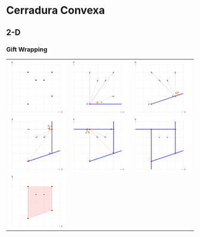 # Cerradura Convexa

## 2-D

### Gift Wrapping

<table>
    <tr>
        <td><img src="https://raw.githubusercontent.com/rolandopalermo/convex-hull-algorithms/master/doc/2d/gift_wrapping/01.jpg" alt="drawing" width="300"/></td>
        <td><img src="https://raw.githubusercontent.com/rolandopalermo/convex-hull-algorithms/master/doc/2d/gift_wrapping/02.jpg" alt="drawing" width="300"/></td>
        <td><img src="https://raw.githubusercontent.com/rolandopalermo/convex-hull-algorithms/master/doc/2d/gift_wrapping/03.jpg" alt="drawing" width="300"/></td>
    </tr>
    <tr>
        <td><img src="https://raw.githubusercontent.com/rolandopalermo/convex-hull-algorithms/master/doc/2d/gift_wrapping/04.jpg" alt="drawing" width="300"/></td>
        <td><img src="https://raw.githubusercontent.com/rolandopalermo/convex-hull-algorithms/master/doc/2d/gift_wrapping/05.jpg" alt="drawing" width="300"/></td>
        <td><img src="https://raw.githubusercontent.com/rolandopalermo/convex-hull-algorithms/master/doc/2d/gift_wrapping/06.jpg" alt="drawing" width="300"/></td>
    </tr>
    <tr>
        <td><img src="https://raw.githubusercontent.com/rolandopalermo/convex-hull-algorithms/master/doc/2d/gift_wrapping/07.jpg" alt="drawing" width="300"/></td>
        <td></td>
        <td></td>
    </tr>
</table>


